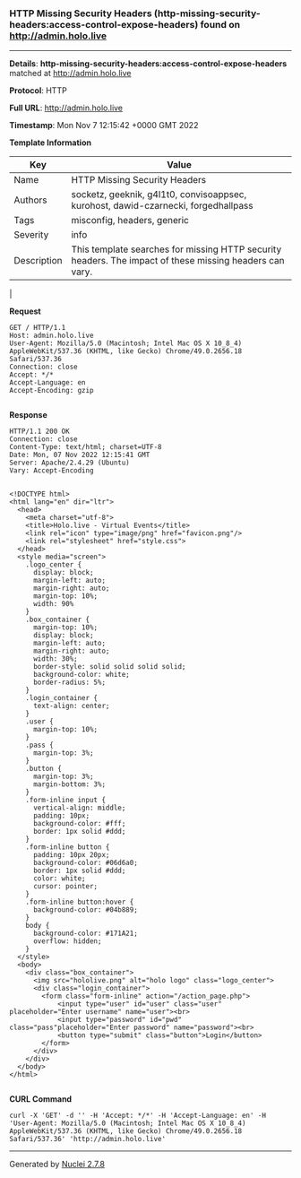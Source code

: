 ### HTTP Missing Security Headers (http-missing-security-headers:access-control-expose-headers) found on http://admin.holo.live
---
**Details**: **http-missing-security-headers:access-control-expose-headers**  matched at http://admin.holo.live

**Protocol**: HTTP

**Full URL**: http://admin.holo.live

**Timestamp**: Mon Nov 7 12:15:42 +0000 GMT 2022

**Template Information**

| Key | Value |
|---|---|
| Name | HTTP Missing Security Headers |
| Authors | socketz, geeknik, g4l1t0, convisoappsec, kurohost, dawid-czarnecki, forgedhallpass |
| Tags | misconfig, headers, generic |
| Severity | info |
| Description | This template searches for missing HTTP security headers. The impact of these missing headers can vary.
 |

**Request**
```http
GET / HTTP/1.1
Host: admin.holo.live
User-Agent: Mozilla/5.0 (Macintosh; Intel Mac OS X 10_8_4) AppleWebKit/537.36 (KHTML, like Gecko) Chrome/49.0.2656.18 Safari/537.36
Connection: close
Accept: */*
Accept-Language: en
Accept-Encoding: gzip


```

**Response**
```http
HTTP/1.1 200 OK
Connection: close
Content-Type: text/html; charset=UTF-8
Date: Mon, 07 Nov 2022 12:15:41 GMT
Server: Apache/2.4.29 (Ubuntu)
Vary: Accept-Encoding


<!DOCTYPE html>
<html lang="en" dir="ltr">
  <head>
    <meta charset="utf-8">
    <title>Holo.live - Virtual Events</title>
    <link rel="icon" type="image/png" href="favicon.png"/>
    <link rel="stylesheet" href="style.css">
  </head>
  <style media="screen">
    .logo_center {
      display: block;
      margin-left: auto;
      margin-right: auto;
      margin-top: 10%;
      width: 90%
    }
    .box_container {
      margin-top: 10%;
      display: block;
      margin-left: auto;
      margin-right: auto;
      width: 30%;
      border-style: solid solid solid solid;
      background-color: white;
      border-radius: 5%;
    }
    .login_container {
      text-align: center;
    }
    .user {
      margin-top: 10%;
    }
    .pass {
      margin-top: 3%;
    }
    .button {
      margin-top: 3%;
      margin-bottom: 3%;
    }
    .form-inline input {
      vertical-align: middle;
      padding: 10px;
      background-color: #fff;
      border: 1px solid #ddd;
    }
    .form-inline button {
      padding: 10px 20px;
      background-color: #06d6a0;
      border: 1px solid #ddd;
      color: white;
      cursor: pointer;
    }
    .form-inline button:hover {
      background-color: #04b889;
    }
    body {
      background-color: #171A21;
      overflow: hidden; 
    }
  </style>
  <body>
    <div class="box_container">
      <img src="hololive.png" alt="holo logo" class="logo_center">
      <div class="login_container">
        <form class="form-inline" action="/action_page.php">
            <input type="user" id="user" class="user" placeholder="Enter username" name="user"><br>
            <input type="password" id="pwd" class="pass"placeholder="Enter password" name="password"><br>
            <button type="submit" class="button">Login</button>
        </form>
      </div>
    </div>
  </body>
</html>


```


**CURL Command**
```
curl -X 'GET' -d '' -H 'Accept: */*' -H 'Accept-Language: en' -H 'User-Agent: Mozilla/5.0 (Macintosh; Intel Mac OS X 10_8_4) AppleWebKit/537.36 (KHTML, like Gecko) Chrome/49.0.2656.18 Safari/537.36' 'http://admin.holo.live'
```
---
Generated by [Nuclei 2.7.8](https://github.com/projectdiscovery/nuclei)